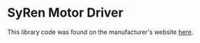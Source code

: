 # SyRen Motor Driver

This library code was found on the manufacturer's website [here](https://www.dimensionengineering.com/info/arduino).
